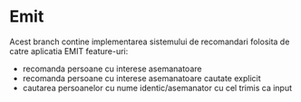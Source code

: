 # Emit

Acest branch contine implementarea sistemului de recomandari folosita de catre aplicatia EMIT
feature-uri:
* recomanda persoane cu interese asemanatoare
* recomanda persoane cu interese asemanatoare cautate explicit
* cautarea persoanelor cu nume identic/asemanator cu cel trimis ca input
